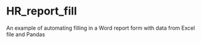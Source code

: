 # HR_report_fill
An example of automating filling in a Word report form with data from Excel file and Pandas
